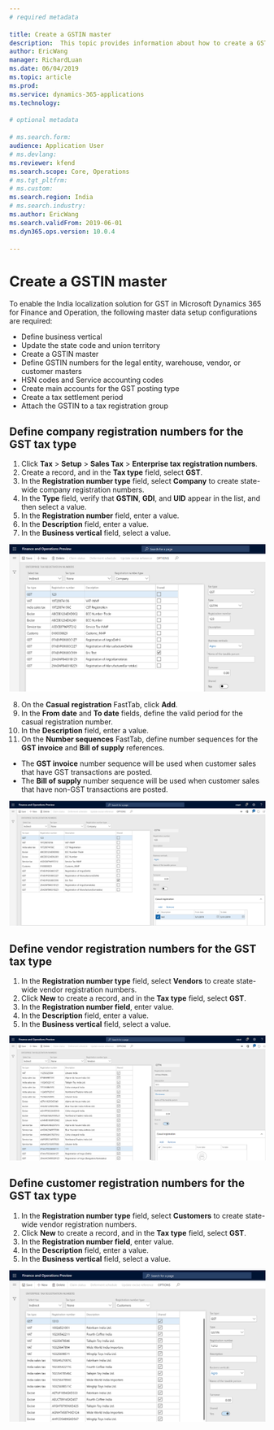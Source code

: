 ```yaml
---
# required metadata

title: Create a GSTIN master
description:  This topic provides information about how to create a GSTIN master.
author: EricWang
manager: RichardLuan
ms.date: 06/04/2019
ms.topic: article
ms.prod: 
ms.service: dynamics-365-applications
ms.technology: 

# optional metadata

# ms.search.form: 
audience: Application User
# ms.devlang: 
ms.reviewer: kfend
ms.search.scope: Core, Operations
# ms.tgt_pltfrm: 
# ms.custom: 
ms.search.region: India
# ms.search.industry: 
ms.author: EricWang
ms.search.validFrom: 2019-06-01
ms.dyn365.ops.version: 10.0.4

---
```


# Create a GSTIN master

To enable the India localization solution for GST in Microsoft Dynamics 365 for Finance and Operation, the following master data setup configurations are required:

- Define business vertical
- Update the state code and union territory
- Create a GSTIN master
- Define GSTIN numbers for the legal entity, warehouse, vendor, or customer masters
- HSN codes and Service accounting codes
- Create main accounts for the GST posting type
- Create a tax settlement period
- Attach the GSTIN to a tax registration group

## Define company registration numbers for the GST tax type

1. Click **Tax** \> **Setup** \> **Sales Tax** \> **Enterprise tax registration numbers**.
2. Create a record, and in the **Tax type** field, select **GST**.
3. In the **Registration number type** field, select **Company** to create state-wide company registration numbers.
4. In the **Type** field, verify that **GSTIN**, **GDI**, and **UID** appear in the list, and then select a value.
5. In the **Registration number** field, enter a value.
6. In the **Description** field, enter a value.
7. In the **Business vertical** field, select a value.

![](media/IND-GST-GSTIN-1.png)

8. On the **Casual registration** FastTab, click **Add**.
9. In the **From date** and **To date** fields, define the valid period for the casual registration number.
10. In the **Description** field, enter a value.
11. On the **Number sequences** FastTab, define number sequences for the **GST invoice** and **Bill of supply** references.

   - The **GST invoice** number sequence will be used when customer sales that have GST transactions are posted.
   - The **Bill of supply** number sequence will be used when customer sales that have non-GST transactions are posted.

![](media/IND-GST-GSTIN-2.png)

## Define vendor registration numbers for the GST tax type

1. In the **Registration number type** field, select **Vendors** to create state-wide vendor registration numbers.
2. Click **New** to create a record, and in the **Tax type** field, select **GST**.
3. In the **Registration number field**, enter value.
4. In the **Description** field, enter a value.
5. In the **Business vertical** field, select a value.

![](media/IND-GST-GSTIN-3.png)

## Define customer registration numbers for the GST tax type

1. In the **Registration number type** field, select **Customers** to create state-wide vendor registration numbers.
2. Click **New** to create a record, and in the **Tax type** field, select **GST**.
3. In the **Registration number field**, enter value.
4. In the **Description** field, enter a value.
5. In the **Business vertical** field, select a value.

![](media/IND-GST-GSTIN-4.png)



